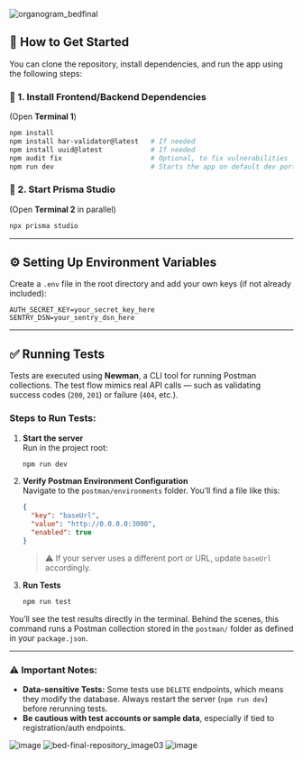 ![organogram_bedfinal](https://github.com/user-attachments/assets/0a016ed3-758c-4b42-be75-f27057f52843)


## 🚀 How to Get Started

You can clone the repository, install dependencies, and run the app using the following steps:

### 🧱 1. Install Frontend/Backend Dependencies  
(Open **Terminal 1**)

```bash
npm install
npm install har-validator@latest   # If needed
npm install uuid@latest            # If needed
npm audit fix                      # Optional, to fix vulnerabilities
npm run dev                        # Starts the app on default dev port (e.g., 5173)
```

### 🧭 2. Start Prisma Studio  
(Open **Terminal 2** in parallel)

```bash
npx prisma studio
```

---

## ⚙️ Setting Up Environment Variables

Create a `.env` file in the root directory and add your own keys (if not already included):

```env
AUTH_SECRET_KEY=your_secret_key_here
SENTRY_DSN=your_sentry_dsn_here
```

---

## ✅ Running Tests

Tests are executed using **Newman**, a CLI tool for running Postman collections. The test flow mimics real API calls — such as validating success codes (`200`, `201`) or failure (`404`, etc.).

### Steps to Run Tests:

1. **Start the server**  
   Run in the project root:
   ```bash
   npm run dev
   ```

2. **Verify Postman Environment Configuration**  
   Navigate to the `postman/environments` folder. You’ll find a file like this:

   ```json
   {
     "key": "baseUrl",
     "value": "http://0.0.0.0:3000",
     "enabled": true
   }
   ```

   > ⚠️ If your server uses a different port or URL, update `baseUrl` accordingly.

3. **Run Tests**
   ```bash
   npm run test
   ```

You’ll see the test results directly in the terminal. Behind the scenes, this command runs a Postman collection stored in the `postman/` folder as defined in your `package.json`.

---

### ⚠️ Important Notes:
- **Data-sensitive Tests:** Some tests use `DELETE` endpoints, which means they modify the database. Always restart the server (`npm run dev`) before rerunning tests.
- **Be cautious with test accounts or sample data**, especially if tied to registration/auth endpoints.


![image](https://github.com/aelyakoubi/bed-final-repository/assets/115151631/18ed8d47-0415-4b3b-b6a4-dc1764abbd1b)
![bed-final-repository_image03](https://github.com/aelyakoubi/bed-final-repository/assets/115151631/a06f2b4d-0315-4a38-ab23-2500158be4dd)
![image](https://github.com/aelyakoubi/bed-final-repository/assets/115151631/63819e39-edab-4123-9859-d0a2fd73c527)


